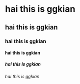 <h1>hai this is ggkian</h1>
<h2>hai this is ggkian</h2>
<h3>hai this is ggkian</h3>
<h4>hai this is ggkian</h4>
<h5>hai this is ggkian</h5>
<h6>hai this is ggkian</h6>
